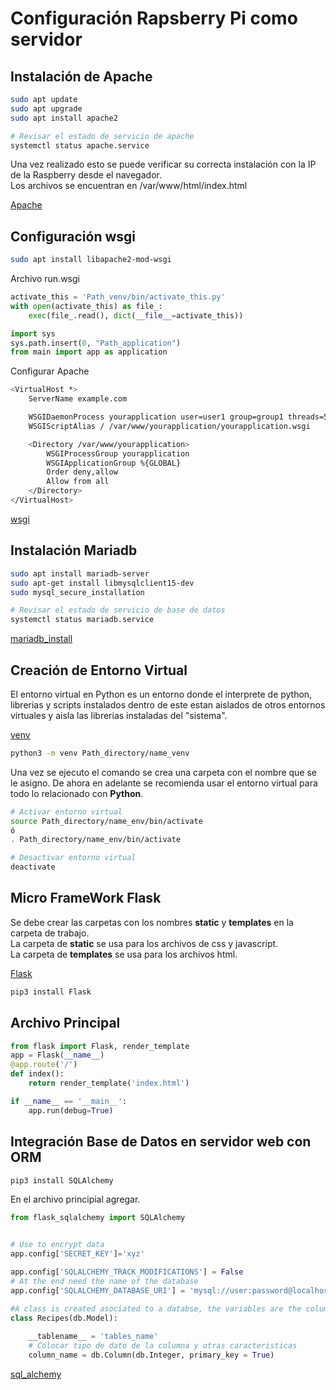 # Configuración Rapsberry Pi como servidor


## Instalación de Apache

```bash
sudo apt update
sudo apt upgrade
sudo apt install apache2

# Revisar el estado de servicio de apache
systemctl status apache.service
```

Una vez realizado esto se puede verificar su correcta instalación con la IP de la Raspberry desde el navegador.  
Los archivos se encuentran en /var/www/html/index.html  

[Apache](https://ubuntu.com/server/docs/web-servers-apache#:~:text=Apache%20is%20the%20most%20commonly,pages%20requested%20by%20client%20computers.&text=This%20configuration%20is%20termed%20LAMP,deployment%20of%20Web%2Dbased%20applications.)

## Configuración wsgi

```bash
sudo apt install libapache2-mod-wsgi
```
Archivo run.wsgi

```python
activate_this = 'Path_venv/bin/activate_this.py'
with open(activate_this) as file_:
    exec(file_.read(), dict(__file__=activate_this))

import sys
sys.path.insert(0, "Path_application")
from main import app as application
```
Configurar Apache

```bash
<VirtualHost *>
    ServerName example.com

    WSGIDaemonProcess yourapplication user=user1 group=group1 threads=5
    WSGIScriptAlias / /var/www/yourapplication/yourapplication.wsgi

    <Directory /var/www/yourapplication>
        WSGIProcessGroup yourapplication
        WSGIApplicationGroup %{GLOBAL}
        Order deny,allow
        Allow from all
    </Directory>
</VirtualHost>  
```



[wsgi](https://flask.palletsprojects.com/en/0.12.x/deploying/mod_wsgi/)

## Instalación Mariadb

```bash
sudo apt install mariadb-server
sudo apt-get install libmysqlclient15-dev
sudo mysql_secure_installation

# Revisar el estado de servicio de base de datos
systemctl status mariadb.service
```
[mariadb_install](https://www.digitalocean.com/community/tutorials/how-to-install-mariadb-on-ubuntu-20-04)

## Creación de Entorno Virtual
El entorno virtual en Python es un entorno donde el interprete de python, librerias y scripts instalados dentro de este estan aislados de otros entornos virtuales y aisla las librerias instaladas del "sistema".   

[venv](https://docs.python.org/3/library/venv.html#:~:text=A%20virtual%20environment%20is%20a,part%20of%20your%20operating%20system.)   

```bash
python3 -m venv Path_directory/name_venv
```
Una vez se ejecuto el comando se crea una carpeta con el nombre que se le asigno. De ahora en adelante se recomienda usar el entorno virtual para todo lo relacionado con **Python**.

```bash
# Activar entorno virtual
source Path_directory/name_env/bin/activate
ó
. Path_directory/name_env/bin/activate

# Desactivar entorno virtual
deactivate
```

## Micro FrameWork Flask

Se debe crear las carpetas con los nombres **static** y **templates** en la carpeta de trabajo.  
La carpeta de **static** se usa para los archivos de css y javascript.  
La carpeta de **templates** se usa para los archivos html.  

[Flask](https://flask.palletsprojects.com/en/2.0.x/)
```bash
pip3 install Flask
```

## Archivo Principal

```python
from flask import Flask, render_template
app = Flask(__name__)
@app.route('/')
def index():
    return render_template('index.html')

if __name__ == '__main__':
    app.run(debug=True)
```


## Integración Base de Datos en servidor web con ORM

```bash
pip3 install SQLAlchemy
```
En el archivo principial agregar.

```python
from flask_sqlalchemy import SQLAlchemy


# Use to encrypt data
app.config['SECRET_KEY']='xyz'

app.config['SQLALCHEMY_TRACK_MODIFICATIONS'] = False
# At the end need the name of the database
app.config['SQLALCHEMY_DATABASE_URI'] = 'mysql://user:password@localhost/data_base_name'

#A class is created asociated to a databse, the variables are the columns of the table
class Recipes(db.Model):   
    
    __tablename__ = 'tables_name'
    # Colocar tipo de dato de la columna y otras caracteristicas
    column_name = db.Column(db.Integer, primary_key = True)
```

[sql_alchemy](https://flask-sqlalchemy.palletsprojects.com/en/2.x/config/)


